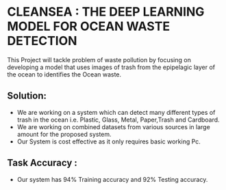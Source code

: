 # CLEANSEA : THE DEEP LEARNING MODEL FOR OCEAN WASTE DETECTION
This Project will tackle problem of waste pollution by focusing on developing a model that uses images of trash from the epipelagic layer of the ocean to identifies the Ocean waste.
## Solution: 
- We are working on a system which can detect many different types of trash in the ocean i.e. Plastic, Glass, Metal, Paper,Trash and Cardboard.
- We are working on combined datasets from various sources in large amount for the proposed system.
- Our System is cost effective as it only requires basic working Pc.

## Task Accuracy :
- Our system has 94% Training accuracy and 92% Testing accuracy.
